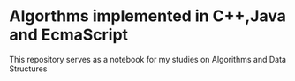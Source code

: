# Algorthms implemented in C++,Java and EcmaScript

This repository serves as a notebook for my studies on Algorithms and Data Structures
